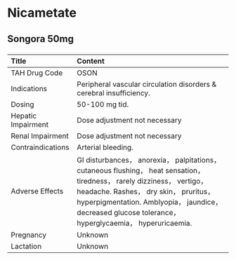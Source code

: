 # Nicametate

## Songora 50mg

##### 

| Title              | Content                                                                                                                                                                                                                                                                      |
|:-------------------|:-----------------------------------------------------------------------------------------------------------------------------------------------------------------------------------------------------------------------------------------------------------------------------|
| TAH Drug Code      | OSON                                                                                                                                                                                                                                                                         |
| Indications        | Peripheral vascular circulation disorders & cerebral insufficiency.                                                                                                                                                                                                          |
| Dosing             | 50-100 mg tid.                                                                                                                                                                                                                                                               |
| Hepatic Impairment | Dose adjustment not necessary                                                                                                                                                                                                                                                |
| Renal Impairment   | Dose adjustment not necessary                                                                                                                                                                                                                                                |
| Contraindications  | Arterial bleeding.                                                                                                                                                                                                                                                           |
| Adverse Effects    | GI disturbances， anorexia， palpitations， cutaneous flushing， heat sensation， tiredness， rarely dizziness， vertigo， headache. Rashes， dry skin， pruritus， hyperpigmentation. Amblyopia， jaundice， decreased glucose tolerance， hyperglycaemia， hyperuricaemia. |
| Pregnancy          | Unknown                                                                                                                                                                                                                                                                      |
| Lactation          | Unknown                                                                                                                                                                                                                                                                      |

